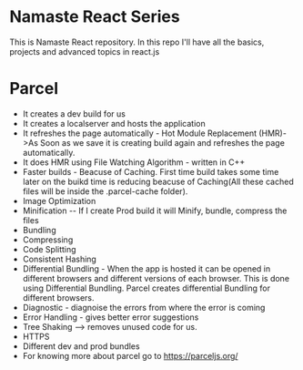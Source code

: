# Namaste React Series

This is Namaste React repository.
In this repo I'll have all the basics, projects and advanced topics in react.js

# Parcel

- It creates a dev build for us
- It creates a localserver and hosts the application
- It refreshes the page automatically - Hot Module Replacement (HMR)->As Soon as we save it is creating build again and refreshes the page automatically.
- It does HMR using File Watching Algorithm - written in C++
- Faster builds - Beacuse of Caching. First time build takes some time later on the buikd time is reducing beacuse of Caching(All these cached files will be inside the .parcel-cache folder).
- Image Optimization
- Minification -- If I create Prod build it will Minify, bundle, compress the files
- Bundling
- Compressing
- Code Splitting
- Consistent Hashing
- Differential Bundling - When the app is hosted it can be opened in different browsers and different versions of each browser. This is done using Differential Bundling. Parcel creates differential Bundling for different browsers.
- Diagnostic - diagnoise the errors from where the error is coming
- Error Handling - gives better error suggestions
- Tree Shaking --> removes unused code for us.
- HTTPS
- Different dev and prod bundles
- For knowing more about parcel go to https://parceljs.org/

